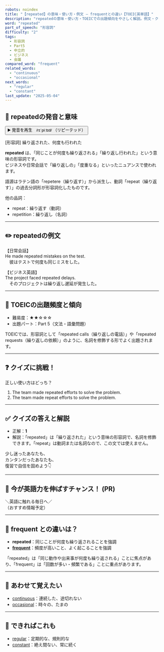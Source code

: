 ```yaml
---
robots: noindex
title: "【repeated】の意味・使い方・例文 ― frequentとの違い【TOEIC英単語】"
description: "repeatedの意味・使い方・TOEICでの出題傾向をやさしく解説。例文・クイズ付きでfrequentとの違いもわかりやすく学べます。"
word: "repeated"
part_of_speech: "形容詞"
difficulty: "2"
tags:
  - 形容詞
  - Part5
  - 中立的
  - ビジネス
  - 会議
compared_word: "frequent"
related_words:
  - "continuous"
  - "occasional"
next_words:
  - "regular"
  - "constant"
last_update: "2025-05-04"
---
```


## 🔰 repeatedの発音と意味

<button class="play-audio" onclick="playTTS('repeated')">
  <span class="play-audio-main">
    ▶️ 発音を再生　/rɪˈpiːtɪd/
  </span>
  <span class="play-audio-sub">
    （リピーテッド）
  </span>
</button>

[形容詞] 繰り返された、何度も行われた

**repeated** は、「同じことが何度も繰り返される」「繰り返し行われた」という意味の形容詞です。  
ビジネスや日常会話で「繰り返しの」「度重なる」といったニュアンスで使われます。

語源はラテン語の「repetere（繰り返す）」から派生し、動詞「repeat（繰り返す）」の過去分詞形が形容詞化したものです。

他の品詞：  
- repeat：繰り返す（動詞）
- repetition：繰り返し（名詞）

---

## ✏️ repeatedの例文

【日常会話】  
He made repeated mistakes on the test.  
　彼はテストで何度も同じミスをした。

【ビジネス英語】  
The project faced repeated delays.  
　そのプロジェクトは繰り返し遅延が発生した。

---

## 🎯 TOEICの出題頻度と傾向

- 難易度：★★☆☆☆
- 出題パート：Part 5（文法・語彙問題）

TOEICでは、形容詞として「repeated calls（繰り返しの電話）」や「repeated requests（繰り返しの依頼）」のように、名詞を修飾する形でよく出題されます。

---

## ❓ クイズに挑戦！

正しい使い方はどっち？

1. The team made repeated efforts to solve the problem.  
2. The team made repeat efforts to solve the problem.

---

## ✅ クイズの答えと解説

- 正解：**1**
- 解説：「repeated」は「繰り返された」という意味の形容詞で、名詞を修飾できます。「repeat」は動詞または名詞なので、この文では使えません。

少し迷ったあなたも、  
カンタンだったあなたも、  
復習で自信を固めよう👇️

---

## 🚀 今が英語力を伸ばすチャンス！ (PR)

<div class="info-center">
＼英語に触れる毎日へ／<br>  
（おすすめ情報予定）
</div>

---

## 🤔  frequent との違いは？

- **repeated**：同じことが何度も繰り返されることを強調
- **[frequent](/word/frequent/)**：頻度が高いこと、よく起こることを強調

「repeated」は「同じ動作や出来事が何度も繰り返される」ことに焦点があり、「frequent」は「回数が多い・頻繁である」ことに重点があります。

---

## 🧩 あわせて覚えたい

- [continuous](/word/continuous/)：連続した、途切れない
- [occasional](/word/occasional/)：時々の、たまの

---

## 📖 できればこれも

- [regular](/word/regular/)：定期的な、規則的な
- [constant](/word/constant/)：絶え間ない、常に続く

<!-- cvid: aid11_bid34 -->
